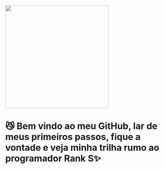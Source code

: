 <img src = "tenor (1).gif" width = "325px" align = "rigth">

# 😼 Bem vindo ao meu GitHub, lar de meus primeiros passos, fique a vontade e veja minha trilha rumo ao programador Rank S✨
